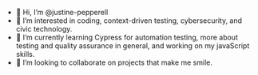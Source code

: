 - 👋 Hi, I’m @justine-pepperell
- 👀 I’m interested in coding, context-driven testing, cybersecurity, and civic technology. 
- 🌱 I’m currently learning Cypress for automation testing, more about testing and quality assurance in general, and working on my javaScript skills. 
- 💞️ I’m looking to collaborate on projects that make me smile. 


<!---
justine-pepperell/justine-pepperell is a ✨ special ✨ repository because its `README.md` (this file) appears on your GitHub profile.
You can click the Preview link to take a look at your changes.
--->
